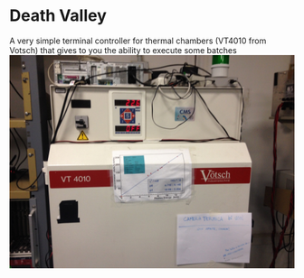 Death Valley
=========

A very simple terminal controller for thermal chambers (VT4010 from Votsch) that gives to you the ability to execute some batches
![Alt text](/screenshot.jpg?raw=true)
